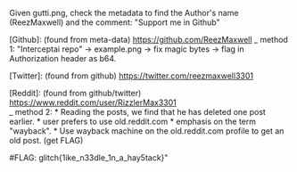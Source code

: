 Given gutti.png, check the metadata to find the Author's name (ReezMaxwell) and the comment:
"Support me in Github"

[Github]: (found from meta-data)
https://github.com/ReezMaxwell
	\_ method 1:
		"Interceptai repo" -> example.png -> fix magic bytes -> flag in Authorization header as b64.

[Twitter]: (found from github)
https://twitter.com/reezmaxwell3301

[Reddit]: (found from github/twitter)
https://www.reddit.com/user/RizzlerMax3301	
	\_ method 2:
		* Reading the posts, we find that he has deleted one post earlier.
		* user prefers to use old.reddit.com 
		* emphasis on the term "wayback".
		* Use wayback machine on the old.reddit.com profile to get an old post. (get FLAG)


#FLAG:  glitch{1ike_n33dle_1n_a_hay5tack}"
